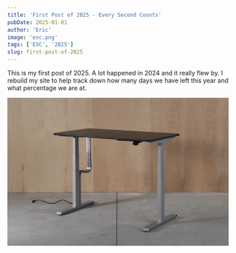 ```yaml
---
title: 'First Post of 2025 - Every Second Counts'
pubDate: 2025-01-01
author: 'Eric'
image: 'esc.png'
tags: ['ESC', '2025']
slug: first-post-of-2025
---
```


This is my first post of 2025. A lot happened in 2024 and it really flew by. I rebuild my site to help track down how many days we have left this year and what percentage we are at. 

![test](../../images/deskHaus.png)